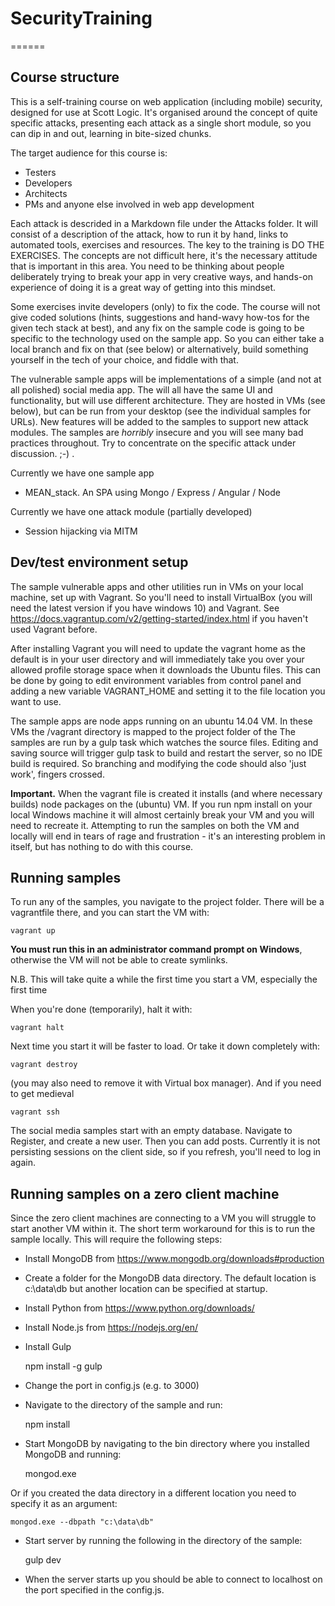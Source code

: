 # SecurityTraining
======

Course structure
-----

This is a self-training course on web application (including mobile) security, designed for use at Scott Logic. It's organised around the concept of quite specific attacks, presenting each attack as a single short module, so you can dip in and out, learning in bite-sized chunks.

The target audience for this course is:
* Testers
* Developers
* Architects 
* PMs and anyone else involved in web app development

Each attack is descrided in a Markdown file under the Attacks folder. It will consist of a description of the attack, how to run it by hand, links to automated tools, exercises and resources. The key to the training is DO THE EXERCISES. The concepts are not difficult here, it's the necessary attitude that is important in this area. You need to be thinking about people deliberately trying to break your app in very creative ways, and hands-on experience of doing it is a great way of getting into this mindset.

Some exercises invite developers (only) to fix the code. The course will not give coded solutions (hints, suggestions and hand-wavy how-tos for the given tech stack at best), and any fix on the sample code is going to be specific to the technology used on the sample app. So you can either take a local branch and fix on that (see below) or alternatively, build something yourself in the tech of your choice, and fiddle with that.

The vulnerable sample apps will be implementations of a simple (and not at all polished) social media app. The will all have the same UI and functionality, but will use different architecture. They are hosted in VMs (see below), but can be run from your desktop (see the individual samples for URLs). New features will be added to the samples to support new attack modules. The samples are *horribly* insecure and you will see many bad practices throughout. Try to concentrate on the specific attack under discussion. ;-) .

Currently we have one sample app
* MEAN_stack. An SPA using Mongo / Express / Angular / Node

Currently we have one attack module (partially developed)
* Session hijacking via MITM

Dev/test environment setup
-----

The sample vulnerable apps and other utilities run in VMs on your local machine, set up with Vagrant.
So you'll need to install VirtualBox (you will need the latest version if you have windows 10) and Vagrant.
See https://docs.vagrantup.com/v2/getting-started/index.html if you haven't used Vagrant before.

After installing Vagrant you will need to update the vagrant home as the default is in your user directory and will immediately take you over your allowed profile storage space when it downloads the Ubuntu files.
This can be done by going to edit environment variables from control panel and adding a new variable VAGRANT_HOME and setting it to the file location you want to use.

The sample apps are node apps running on an ubuntu 14.04 VM. In these VMs the /vagrant directory is mapped to the project folder of the  The samples are run by a gulp task which watches the source files. Editing and saving source will trigger gulp task to build and restart the server, so no IDE build is required. So branching and modifying the code should also 'just work', fingers crossed.

**Important.** When the vagrant file is created it installs (and where necessary builds) node packages on the (ubuntu) VM. If you run npm install on your local Windows machine it will almost certainly break your VM and you will need to recreate it. Attempting to run the samples on both the VM and locally will end in tears of rage and frustration - it's an interesting problem in itself, but has nothing to do with this course.


Running samples
-----

To run any of the samples, you navigate to the project folder. There will be a vagrantfile there, and you can start the VM with:

	vagrant up

**You must run this in an administrator command prompt on Windows**, otherwise the VM will not be able to create symlinks.

N.B. This will take quite a while the first time you start a VM, especially the first time

When you're done (temporarily), halt it with:

	vagrant halt
	
Next time you start it will be faster to load. Or take it down completely with:

	vagrant destroy

(you may also need to remove it with Virtual box manager). 
And if you need to get medieval

	vagrant ssh


The social media samples start with an empty database. Navigate to Register, and create a new user. Then you can add posts. Currently it is not persisting sessions on the client side, so if you refresh, you'll need to log in again.


Running samples on a zero client machine
-----

Since the zero client machines are connecting to a VM you will struggle to start another VM within it. The short term workaround for this is to run the sample locally. This will require the following steps:

* Install MongoDB from https://www.mongodb.org/downloads#production
* Create a folder for the MongoDB data directory. The default location is c:\data\db but another location can be specified at startup.
* Install Python from https://www.python.org/downloads/
* Install Node.js from https://nodejs.org/en/
* Install Gulp

	npm install -g gulp
	
* Change the port in config.js (e.g. to 3000)
* Navigate to the directory of the sample and run:

	npm install
	
* Start MongoDB by navigating to the bin directory where you installed MongoDB and running:

	mongod.exe
	
Or if you created the data directory in a different location you need to specify it as an argument:
	
	mongod.exe --dbpath "c:\data\db"
	
* Start server by running the following in the directory of the sample:

	gulp dev
	
* When the server starts up you should be able to connect to localhost on the port specified in the config.js.

